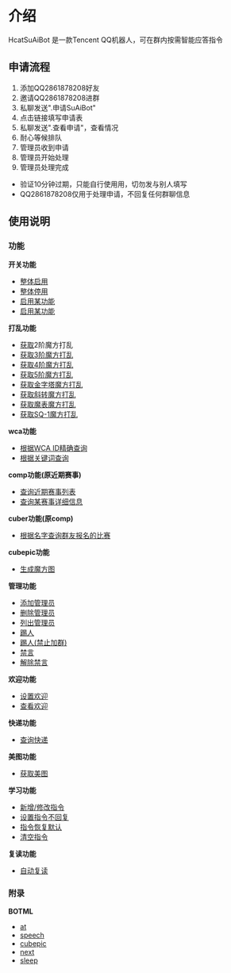 # 介绍

HcatSuAiBot 是一款Tencent QQ机器人，可在群内按需智能应答指令



## 申请流程

1. 添加QQ2861878208好友
2. 邀请QQ2861878208进群
3. 私聊发送".申请SuAiBot"
4. 点击链接填写申请表
5. 私聊发送".查看申请"，查看情况
6. 耐心等候排队
7. 管理员收到申请
8. 管理员开始处理
9. 管理员处理完成

- 验证10分钟过期，只能自行使用用，切勿发与别人填写
- QQ2861878208仅用于处理申请，不回复任何群聊信息

## 使用说明

### 功能

**开关功能**

* [整体启用](/guide/switch.md#整体启用)
* [整体停用](/guide/switch.md#整体停用)
* [启用某功能](/guide/switch.md#启用某功能)
* [启用某功能](/guide/switch.md#启用某功能)

**打乱功能**

* [获取]()2阶魔方打乱
* [获取3阶魔方打乱](/guide/scramble.md#获取3阶魔方打乱)
* [获取4阶魔方打乱](/guide/scramble.md#获取4阶魔方打乱)
* [获取5阶魔方打乱](/guide/scramble.md#获取5阶魔方打乱)
* [获取金字塔魔方打乱](/guide/scramble.md#获取金字塔魔方打乱)
* [获取斜转魔方打乱](/guide/scramble.md#获取斜转魔方打乱)
* [获取魔表魔方打乱](/guide/scramble.md#获取魔表魔方打乱)
* [获取SQ-1魔方打乱](/guide/scramble.md#获取sq-1魔方打乱)

**wca功能**

* [根据WCA ID精确查询](/guide/wca.md#根据wca-id精确查询)
* [根据关键词查询](/guide/wca.md#根据关键词查询)

**comp功能(原近期赛事)**

* [查询近期赛事列表](/guide/comp.md#查询近期赛事列表)
* [查询某赛事详细信息](/guide/comp.md#查询某赛事详细信息)

**cuber功能(原comp)**

* [根据名字查询群友报名的比赛](/guide/cuber.md#根据名字查询群友报名的比赛)

**cubepic功能**

* [生成魔方图](/guide/cubepic.md#生成魔方图)

**管理功能**

* [添加管理员](/guide/admin.md#添加管理员)
* [删除管理员](/guide/admin.md#删除管理员)
* [列出管理员](/guide/admin.md#列出管理员)
* [踢人](/guide/admin.md#踢人)
* [踢人(禁止加群)](/guide/admin.md#踢人-禁止加群)
* [禁言](/guide/admin.md#禁言)
* [解除禁言](/guide/admin.md#解除禁言)

**欢迎功能**

* [设置欢迎](/guide/welcome.md#设置欢迎)
* [查看欢迎](/guide/welcome.md#查看欢迎)

**快递功能**

* [查询快递](/guide/express.md#查询快递)

**美图功能**

* [获取美图](/guide/picture.md#获取美图)

**学习功能**

* [新增/修改指令](/guide/learn.md#新增-修改指令)
* [设置指令不回复](/guide/learn.md#设置指令不回复)
* [指令恢复默认](/guide/learn.md#指令恢复默认)
* [清空指令](/guide/learn.md#清空指令)

**复读功能**

* [自动复读](/guide/repeat.md#自动复读)


### 附录

**BOTML**

* [at](/appendices/botml.md#at)
* [speech](/appendices/botml.md#speech)
* [cubepic](/appendices/botml.md#cubepic)
* [next](/appendices/botml.md#next)
* [sleep](/appendices/botml.md#sleep)
